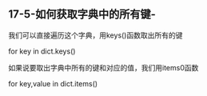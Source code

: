 ## 17-5-如何获取字典中的所有键-

我们可以直接遍历这个字典，用keys()函数取出所有的键

for key in dict.keys()

如果说要取出字典中所有的键和对应的值，我们用items0函数

for key,value in dict.items()
